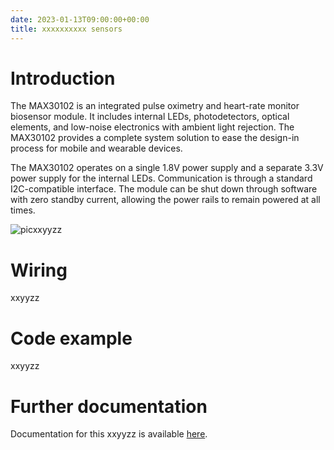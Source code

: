 ```yaml
---
date: 2023-01-13T09:00:00+00:00
title: xxxxxxxxxx sensors
---
```


# Introduction

The MAX30102 is an integrated pulse oximetry and heart-rate monitor biosensor module. It includes internal LEDs, photodetectors, optical elements, and low-noise electronics with ambient light rejection. The MAX30102 provides a complete system solution to ease the design-in process for mobile and wearable devices.

The MAX30102 operates on a single 1.8V power supply and a separate 3.3V power supply for the internal LEDs. Communication is through a standard I2C-compatible interface. The module can be shut down through software with zero standby current, allowing the power rails to remain powered at all times.

![picxxyyzz](img/picxxyyzz.jpg)

# Wiring
xxyyzz

# Code example
xxyyzz

# Further documentation
Documentation for this xxyyzz is available [here](https://).